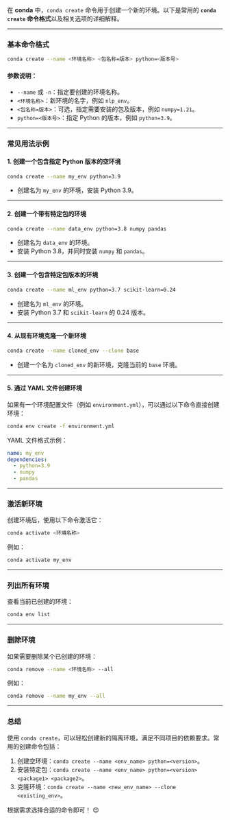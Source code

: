 在 **conda** 中，`conda create` 命令用于创建一个新的环境。以下是常用的 **`conda create` 命令格式**以及相关选项的详细解释。

---

### **基本命令格式**
```bash
conda create --name <环境名称> <包名称=版本> python=<版本号>
```

#### **参数说明：**
- `--name` 或 `-n`：指定要创建的环境名称。
- `<环境名称>`：新环境的名字，例如 `nlp_env`。
- `<包名称=版本>`：可选，指定需要安装的包及版本，例如 `numpy=1.21`。
- `python=<版本号>`：指定 Python 的版本，例如 `python=3.9`。

---

### **常见用法示例**

#### **1. 创建一个包含指定 Python 版本的空环境**
```bash
conda create --name my_env python=3.9
```
- 创建名为 `my_env` 的环境，安装 Python 3.9。

---

#### **2. 创建一个带有特定包的环境**
```bash
conda create --name data_env python=3.8 numpy pandas
```
- 创建名为 `data_env` 的环境。
- 安装 Python 3.8，并同时安装 `numpy` 和 `pandas`。

---

#### **3. 创建一个包含特定包版本的环境**
```bash
conda create --name ml_env python=3.7 scikit-learn=0.24
```
- 创建名为 `ml_env` 的环境。
- 安装 Python 3.7 和 `scikit-learn` 的 0.24 版本。

---

#### **4. 从现有环境克隆一个新环境**
```bash
conda create --name cloned_env --clone base
```
- 创建一个名为 `cloned_env` 的新环境，克隆当前的 `base` 环境。

---

#### **5. 通过 YAML 文件创建环境**
如果有一个环境配置文件（例如 `environment.yml`），可以通过以下命令直接创建环境：
```bash
conda env create -f environment.yml
```

YAML 文件格式示例：
```yaml
name: my_env
dependencies:
  - python=3.9
  - numpy
  - pandas
```

---

### **激活新环境**
创建环境后，使用以下命令激活它：
```bash
conda activate <环境名称>
```
例如：
```bash
conda activate my_env
```

---

### **列出所有环境**
查看当前已创建的环境：
```bash
conda env list
```

---

### **删除环境**
如果需要删除某个已创建的环境：
```bash
conda remove --name <环境名称> --all
```
例如：
```bash
conda remove --name my_env --all
```

---

### **总结**
使用 `conda create`，可以轻松创建新的隔离环境，满足不同项目的依赖要求。常用的创建命令包括：
1. 创建空环境：`conda create --name <env_name> python=<version>`。
2. 安装特定包：`conda create --name <env_name> python=<version> <package1> <package2>`。
3. 克隆环境：`conda create --name <new_env_name> --clone <existing_env>`。

根据需求选择合适的命令即可！ 😊
